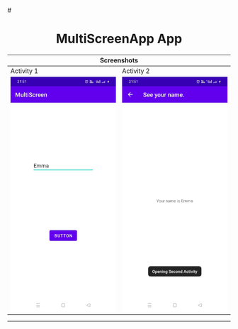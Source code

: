 #<h1 align="center"> MultiScreenApp App</h1>
<table>
    <thead>
        <tr>
          <th colspan="2"><b>Screenshots</b></th>
        </tr>
    </thead>
    <tbody>
        <tr>
            <td>Activity 1</td>
            <td>Activity 2</td>
        </tr>
        <tr>
            <td><img src="MS1.jpeg" widht="300"></td>
            <td><img src="MS2.jpeg" widht="300"></td>
        </tr>
    </tbody>
</table>
<hr size="4" noshade="">
